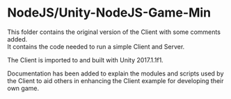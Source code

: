 # NodeJS/Unity-NodeJS-Game-Min
  
This folder contains the original version of the Client with some comments added.  
It contains the code needed to run a simple Client and Server.  

The Client is imported to and built with Unity 2017.1.1f1.  

Documentation has been added to explain the modules and scripts used by the Client to 
aid others in enhancing the Client example for developing their own game.

